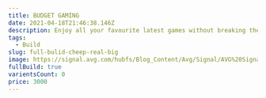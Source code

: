 ```yaml
---
title: BUDGET GAMING
date: 2021-04-18T21:46:38.146Z
description: Enjoy all your favourite latest games without breaking the bank.
tags:
  - Build
slug: full-bulid-cheep-real-big
image: https://signal.avg.com/hubfs/Blog_Content/Avg/Signal/AVG%20Signal%20Images/9%20Ways%20to%20Boost%20Your%20Gaming%20Rig/How_to_Improve_Your_Gaming_PC_Performance-Hero.jpg
fullBuild: true
varientsCount: 0
price: 3000
---
```

